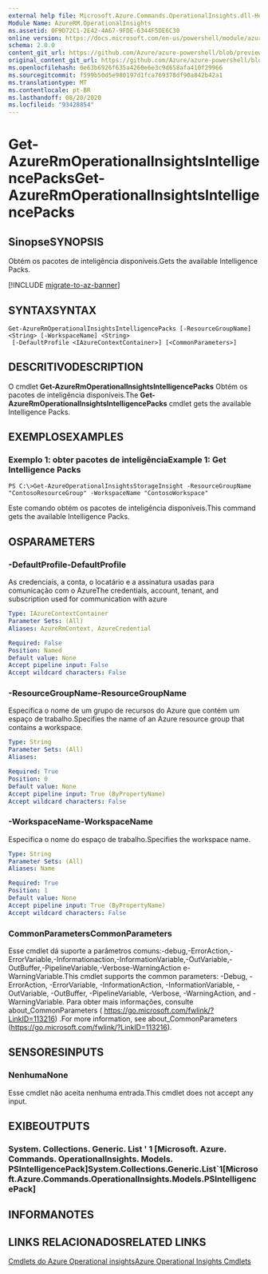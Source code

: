 ```yaml
---
external help file: Microsoft.Azure.Commands.OperationalInsights.dll-Help.xml
Module Name: AzureRM.OperationalInsights
ms.assetid: 0F9D72C1-2E42-4A67-9FDE-6344F5DE6C30
online version: https://docs.microsoft.com/en-us/powershell/module/azurerm.operationalinsights/get-azurermoperationalinsightsintelligencepacks
schema: 2.0.0
content_git_url: https://github.com/Azure/azure-powershell/blob/preview/src/ResourceManager/OperationalInsights/Commands.OperationalInsights/help/Get-AzureRmOperationalInsightsIntelligencePacks.md
original_content_git_url: https://github.com/Azure/azure-powershell/blob/preview/src/ResourceManager/OperationalInsights/Commands.OperationalInsights/help/Get-AzureRmOperationalInsightsIntelligencePacks.md
ms.openlocfilehash: 0e63b6926f635a4260e6e3c9d658afa410f29966
ms.sourcegitcommit: f599b50d5e980197d1fca769378df90a842b42a1
ms.translationtype: MT
ms.contentlocale: pt-BR
ms.lasthandoff: 08/20/2020
ms.locfileid: "93428854"
---
```

# <span data-ttu-id="95b12-101">Get-AzureRmOperationalInsightsIntelligencePacks</span><span class="sxs-lookup"><span data-stu-id="95b12-101">Get-AzureRmOperationalInsightsIntelligencePacks</span></span>

## <span data-ttu-id="95b12-102">Sinopse</span><span class="sxs-lookup"><span data-stu-id="95b12-102">SYNOPSIS</span></span>
<span data-ttu-id="95b12-103">Obtém os pacotes de inteligência disponíveis.</span><span class="sxs-lookup"><span data-stu-id="95b12-103">Gets the available Intelligence Packs.</span></span>

[!INCLUDE [migrate-to-az-banner](../../includes/migrate-to-az-banner.md)]

## <span data-ttu-id="95b12-104">SYNTAX</span><span class="sxs-lookup"><span data-stu-id="95b12-104">SYNTAX</span></span>

```
Get-AzureRmOperationalInsightsIntelligencePacks [-ResourceGroupName] <String> [-WorkspaceName] <String>
 [-DefaultProfile <IAzureContextContainer>] [<CommonParameters>]
```

## <span data-ttu-id="95b12-105">DESCRITIVO</span><span class="sxs-lookup"><span data-stu-id="95b12-105">DESCRIPTION</span></span>
<span data-ttu-id="95b12-106">O cmdlet **Get-AzureRmOperationalInsightsIntelligencePacks** Obtém os pacotes de inteligência disponíveis.</span><span class="sxs-lookup"><span data-stu-id="95b12-106">The **Get-AzureRmOperationalInsightsIntelligencePacks** cmdlet gets the available Intelligence Packs.</span></span>

## <span data-ttu-id="95b12-107">EXEMPLOS</span><span class="sxs-lookup"><span data-stu-id="95b12-107">EXAMPLES</span></span>

### <span data-ttu-id="95b12-108">Exemplo 1: obter pacotes de inteligência</span><span class="sxs-lookup"><span data-stu-id="95b12-108">Example 1: Get Intelligence Packs</span></span>
```
PS C:\>Get-AzureOperationalInsightsStorageInsight -ResourceGroupName "ContosoResourceGroup" -WorkspaceName "ContosoWorkspace"
```

<span data-ttu-id="95b12-109">Este comando obtém os pacotes de inteligência disponíveis.</span><span class="sxs-lookup"><span data-stu-id="95b12-109">This command gets the available Intelligence Packs.</span></span>

## <span data-ttu-id="95b12-110">OS</span><span class="sxs-lookup"><span data-stu-id="95b12-110">PARAMETERS</span></span>

### <span data-ttu-id="95b12-111">-DefaultProfile</span><span class="sxs-lookup"><span data-stu-id="95b12-111">-DefaultProfile</span></span>
<span data-ttu-id="95b12-112">As credenciais, a conta, o locatário e a assinatura usadas para comunicação com o Azure</span><span class="sxs-lookup"><span data-stu-id="95b12-112">The credentials, account, tenant, and subscription used for communication with azure</span></span>

```yaml
Type: IAzureContextContainer
Parameter Sets: (All)
Aliases: AzureRmContext, AzureCredential

Required: False
Position: Named
Default value: None
Accept pipeline input: False
Accept wildcard characters: False
```

### <span data-ttu-id="95b12-113">-ResourceGroupName</span><span class="sxs-lookup"><span data-stu-id="95b12-113">-ResourceGroupName</span></span>
<span data-ttu-id="95b12-114">Especifica o nome de um grupo de recursos do Azure que contém um espaço de trabalho.</span><span class="sxs-lookup"><span data-stu-id="95b12-114">Specifies the name of an Azure resource group that contains a workspace.</span></span>

```yaml
Type: String
Parameter Sets: (All)
Aliases: 

Required: True
Position: 0
Default value: None
Accept pipeline input: True (ByPropertyName)
Accept wildcard characters: False
```

### <span data-ttu-id="95b12-115">-WorkspaceName</span><span class="sxs-lookup"><span data-stu-id="95b12-115">-WorkspaceName</span></span>
<span data-ttu-id="95b12-116">Especifica o nome do espaço de trabalho.</span><span class="sxs-lookup"><span data-stu-id="95b12-116">Specifies the workspace name.</span></span>

```yaml
Type: String
Parameter Sets: (All)
Aliases: Name

Required: True
Position: 1
Default value: None
Accept pipeline input: True (ByPropertyName)
Accept wildcard characters: False
```

### <span data-ttu-id="95b12-117">CommonParameters</span><span class="sxs-lookup"><span data-stu-id="95b12-117">CommonParameters</span></span>
<span data-ttu-id="95b12-118">Esse cmdlet dá suporte a parâmetros comuns:-debug,-ErrorAction,-ErrorVariable,-Informationaction,-InformationVariable,-OutVariable,-OutBuffer,-PipelineVariable,-Verbose-WarningAction e-WarningVariable.</span><span class="sxs-lookup"><span data-stu-id="95b12-118">This cmdlet supports the common parameters: -Debug, -ErrorAction, -ErrorVariable, -InformationAction, -InformationVariable, -OutVariable, -OutBuffer, -PipelineVariable, -Verbose, -WarningAction, and -WarningVariable.</span></span> <span data-ttu-id="95b12-119">Para obter mais informações, consulte about_CommonParameters ( https://go.microsoft.com/fwlink/?LinkID=113216) .</span><span class="sxs-lookup"><span data-stu-id="95b12-119">For more information, see about_CommonParameters (https://go.microsoft.com/fwlink/?LinkID=113216).</span></span>

## <span data-ttu-id="95b12-120">SENSORES</span><span class="sxs-lookup"><span data-stu-id="95b12-120">INPUTS</span></span>

### <span data-ttu-id="95b12-121">Nenhuma</span><span class="sxs-lookup"><span data-stu-id="95b12-121">None</span></span>
<span data-ttu-id="95b12-122">Esse cmdlet não aceita nenhuma entrada.</span><span class="sxs-lookup"><span data-stu-id="95b12-122">This cmdlet does not accept any input.</span></span>

## <span data-ttu-id="95b12-123">EXIBE</span><span class="sxs-lookup"><span data-stu-id="95b12-123">OUTPUTS</span></span>

### <span data-ttu-id="95b12-124">System. Collections. Generic. List ' 1 [Microsoft. Azure. Commands. OperationalInsights. Models. PSIntelligencePack]</span><span class="sxs-lookup"><span data-stu-id="95b12-124">System.Collections.Generic.List\`1[Microsoft.Azure.Commands.OperationalInsights.Models.PSIntelligencePack]</span></span>

## <span data-ttu-id="95b12-125">INFORMA</span><span class="sxs-lookup"><span data-stu-id="95b12-125">NOTES</span></span>

## <span data-ttu-id="95b12-126">LINKS RELACIONADOS</span><span class="sxs-lookup"><span data-stu-id="95b12-126">RELATED LINKS</span></span>

[<span data-ttu-id="95b12-127">Cmdlets do Azure Operational insights</span><span class="sxs-lookup"><span data-stu-id="95b12-127">Azure Operational Insights Cmdlets</span></span>](./AzureRM.OperationalInsights.md)



